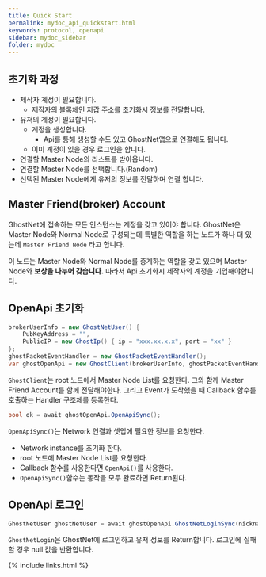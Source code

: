 ```yaml
---
title: Quick Start
permalink: mydoc_api_quickstart.html
keywords: protocol, openapi
sidebar: mydoc_sidebar
folder: mydoc
---
```

## 초기화 과정
- 제작자 계정이 필요합니다.
    - 제작자의 블록체인 지갑 주소를 초기화시 정보를 전달합니다.
- 유저의 계정이 필요합니다.
    - 계정을 생성합니다.
        - Api를 통해 생성할 수도 있고 GhostNet앱으로 연결해도 됩니다.
    - 이미 계정이 있을 경우 로그인을 합니다.
- 연결할 Master Node의 리스트를 받아옵니다.
- 연결할 Master Node를 선택합니다.(Random)
- 선택된 Master Node에게 유저의 정보를 전달하며 연결 합니다.


## Master Friend(broker) Account

GhostNet에 접속하는 모든 인스턴스는 계정을 갖고 있어야 합니다. GhostNet은 Master Node와 Normal Node로 구성되는데 특별한 역할을 하는 노드가 하나 더 있는데 `Master Friend Node` 라고 합니다.  

이 노드는 Master Node와 Normal Node를 중계하는 역할을 갖고 있으며 Master Node와 **보상을 나누어 갖습니다.** 따라서 Api 초기화시 제작자의 계정을 기입해야합니다.

## OpenApi 초기화
```c#
brokerUserInfo = new GhostNetUser() { 
    PubKeyAddress = "", 
    PublicIP = new GhostIp() { ip = "xxx.xx.x.x", port = "xx" }
};
ghostPacketEventHandler = new GhostPacketEventHandler();
var ghostOpenApi = new GhostClient(brokerUserInfo, ghostPacketEventHandler);
```
`GhostClient`는 root 노드에서 Master Node List를 요청한다. 그와 함께 Master Friend Account를 함께 전달해야한다. 그리고 Event가 도착했을 때 Callback 함수를 호출하는 Handler 구조체를 등록한다.

```c#
bool ok = await ghostOpenApi.OpenApiSync();
```
`OpenApiSync()`는 Network 연결과 셋업에 필요한 정보를 요청한다. 
- Network instance를 초기화 한다.
- root 노드에 Master Node List를 요청한다.
- Callback 함수를 사용한다면 `OpenApi()`를 사용한다.
- `OpenApiSync()`함수는 동작을 모두 완료하면 Return된다.

## OpenApi 로그인
```c#
GhostNetUser ghostNetUser = await ghostOpenApi.GhostNetLoginSync(nickname, passwd)
```
`GhostNetLogin`은 GhostNet에 로그인하고 유저 정보를 Return합니다. 로그인에 실패할 경우 null 값을 반환합니다.

{% include links.html %}
